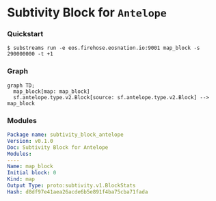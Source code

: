# **Subtivity** Block for `Antelope`

### Quickstart

```
$ substreams run -e eos.firehose.eosnation.io:9001 map_block -s 290000000 -t +1
```

### Graph

```mermaid
graph TD;
  map_block[map: map_block]
  sf.antelope.type.v2.Block[source: sf.antelope.type.v2.Block] --> map_block
```

### Modules

```yaml
Package name: subtivity_block_antelope
Version: v0.1.0
Doc: Subtivity Block for Antelope
Modules:
----
Name: map_block
Initial block: 0
Kind: map
Output Type: proto:subtivity.v1.BlockStats
Hash: d8df97e41aea26acde6b5e891f4ba75cba71fada
```